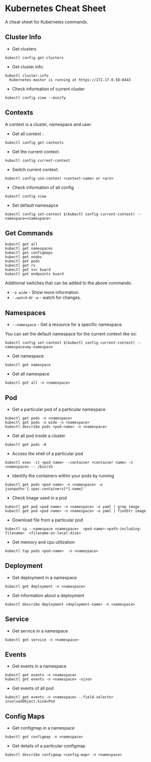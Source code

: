 # Kubernetes Cheat Sheet

A cheat sheet for Kubernetes commands.

## Cluster Info

- Get clusters
```
kubectl config get-clusters
```

- Get cluster info.
```
kubectl cluster-info
  Kubernetes master is running at https://172.17.0.58:8443
```

- Check information of current cluster
```
kubectl config view --minify
```

## Contexts

A context is a cluster, namespace and user.

- Get all context :
```
kubectl config get-contexts
```

- Get the current context.
```
kubectl config current-context
```

- Switch current context.
```
kubectl config use-context <context-name> or <arn>
```

- Check information of all config
```
kubectl config view
```

- Set default namesapce
```
kubectl config set-context $(kubectl config current-context) --namespace=<namespace>
```

## Get Commands

```
kubectl get all
kubectl get namespaces
kubectl get configmaps
kubectl get nodes
kubectl get pods
kubectl get rs
kubectl get svc kuard
kubectl get endpoints kuard
```

Additional switches that can be added to the above commands:

- `-o wide` - Show more information.
- `--watch` or `-w` - watch for changes.

## Namespaces

- `--namespace` - Get a resource for a specific namespace.

You can set the default namespace for the current context like so:

```
kubectl config set-context $(kubectl config current-context) --namespace=my-namespace
```

- Get namespace
```
kubectl get namespace
```

- Get all namespace
```
kubectl get all -n <namespace>
```

## Pod

- Get a particular pod of a particular namespace
```
kubectl get pods -n <namespace>
kubectl get pods -o wide -n <namespace>
kubectl describe pods <pod-name> -n <namespace>
```

- Get all pod inside a cluster
```
kubeclt get pods -A
```

- Access the shell of a particular pod
```
kubectl exec -it <pod name> --container <container name> -n <namespace> -- /bin/sh
```

- Identify the containers within your pods by running
```
kubectl get pods <pod name> -n <namespace> -o jsonpath='{.spec.containers[*].name}'
```

- Check Image used in a pod
```
kubectl get pod <pod name> -n <namespace> -o yaml | grep image
kubectl get pod <pod name> -n <namespace> -o yaml | findStr image
```

- Download file from a particular pod
```
kubectl cp --namespace <namespace>  <pod-name>:<path-including-filename>  <filename-on-local-disk>
```

- Get memory and cpu utilization
```
kubectl top pods <pod-name>  -n <namespace>
```
## Deployment

- Get deployment in a namespace
```
kubectl get deployment -n <namespace>
```

- Get information about a deployment
```
kubectl describe deployment <deployment-name> -n <namespace>
```

## Service

- Get service in a namespace
```
kubectl get service -n <namespace>
```

## Events

- Get events in a namespace
```
kubectl get events -n <namespace>
kubectl get events -n <namespace> -ojson
```
- Get events of all pod
```
kubectl get events -n <namespace> --field-selector involvedObject.kind=Pod
```

## Config Maps

- Get configmap in a namespace
```
kubectl get configmap -n <namespace>
```

- Get details of a particular configmap
```
kubectl describe configmap <config-map> -n <namespace>
```
